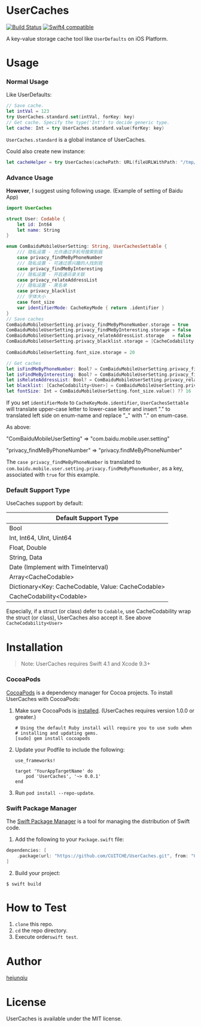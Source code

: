 # UserCaches
[![Build Status][TravisBadge]][TravisLink]  [![Swift4 compatible][Swift4Badge]][Swift4Link]

A key-value storage cache tool like `UserDefaults` on iOS Platform. 

# Usage

### Normal Usage

Like UserDefaults:

```swift
// Save cache.
let intVal = 123
try UserCaches.standard.set(intVal, forKey: key)
// Get cache. Specify the type('Int') to decide generic type.
let cache: Int = try UserCaches.standard.value(forKey: key)
```

`UserCaches.standard` is a global instance of UserCaches.

Could also create new instance:

```swift
let cacheHelper = try UserCaches(cachePath: URL(fileURLWithPath: "/tmp/usercache.db"))
```

### Advance Usage

**However**, I suggest using following usage. (Example of setting of Baidu App)

```swift
import UserCaches

struct User: Codable {
    let id: Int64
    let name: String
}

enum ComBaiduMobileUserSetting: String, UserCachesSettable {
    /// 隐私设置 - 允许通过手机号搜索到我
    case privacy_findMeByPhoneNumber
    /// 隐私设置 - 可通过感兴趣的人找到我
    case privacy_findMeByInteresting
    /// 隐私设置 - 开启通讯录关联
    case privacy_relateAddressList
    /// 隐私设置 - 黑名单
    case privacy_blacklist
    /// 字体大小
    case font_size
    var identifierMode: CacheKeyMode { return .identifier }
}
// Save caches
ComBaiduMobileUserSetting.privacy_findMeByPhoneNumber.storage = true
ComBaiduMobileUserSetting.privacy_findMeByInteresting.storage = false
ComBaiduMobileUserSetting.privacy_relateAddressList.storage   = false
ComBaiduMobileUserSetting.privacy_blacklist.storage = [CacheCodability(User(id: 100120054,
                                                                            name: "abc"))]
ComBaiduMobileUserSetting.font_size.storage = 20

// Get caches
let isFindMeByPhoneNumber: Bool? = ComBaiduMobileUserSetting.privacy_findMeByPhoneNumber.value()
let isFindMeByInteresting: Bool? = ComBaiduMobileUserSetting.privacy_findMeByInteresting.value()
let isRelateAddressList: Bool? = ComBaiduMobileUserSetting.privacy_relateAddressList.value()
let blacklist: [CacheCodability<User>] = ComBaiduMobileUserSetting.privacy_blacklist.value()
let fontSize: Int = ComBaiduMobileUserSetting.font_size.value() ?? 16
```

If you set `identifierMode` to `CacheKeyMode.identifier`, `UserCachesSettable` will translate upper-case letter to lower-case letter and insert "." to translated left side on enum-name and replace "_" with "." on enum-case. 

As above:

"ComBaiduMobileUserSetting"       => "com.baidu.mobile.user.setting"

"privacy_findMeByPhoneNumber" => "privacy.findMeByPhoneNumber"

The `case privacy_findMeByPhoneNumber` is translated to `com.baidu.mobile.user.setting.privacy.findMeByPhoneNumber`, as a key, associated with `true` for this example.

### Default Support Type

UseCaches support by default: 

| Default Support Type                     |
| ---------------------------------------- |
| Bool                                     |
| Int, Int64, UInt, Uint64                 |
| Float, Double                            |
| String, Data                             |
| Date (Implement with TimeInterval)       |
| Array\<CacheCodable>                     |
| Dictionary\<Key: CacheCodable, Value: CacheCodable> |
| CacheCodability\<Codable>                |

Especially, if a struct (or class) defer to `Codable`, use CacheCodability wrap the struct (or class), UserCaches also accept it. See above `CacheCodability<User>`

# Installation

> Note: UserCaches requires Swift 4.1 and Xcode 9.3+

### CocoaPods

[CocoaPods](https://cocoapods.org/) is a dependency manager for Cocoa projects. To install UserCaches with CocoaPods:

1. Make sure CocoaPods is [installed](https://guides.cocoapods.org/using/getting-started.html#getting-started). (UserCaches requires version 1.0.0 or greater.)

   ```shell
   # Using the default Ruby install will require you to use sudo when
   # installing and updating gems.
   [sudo] gem install cocoapods
   ```

2. Update your Podfile to include the following:

   ```
   use_frameworks!

   target 'YourAppTargetName' do
       pod 'UserCaches', '~> 0.0.1'
   end
   ```

3. Run `pod install --repo-update`.

### Swift Package Manager

The [Swift Package Manager](https://swift.org/package-manager) is a tool for managing the distribution of Swift code.

1. Add the following to your `Package.swift` file:

```swift
dependencies: [
    .package(url: "https://github.com/CUITCHE/UserCaches.git", from: "0.0.3")
]
```

2. Build your project:

```
$ swift build
```

# How to Test

1. `clone` this repo.
2. `cd` the repo directory.
3. Execute order`swift test`.

# Author

[hejunqiu](https://github.com/CUITCHE)

# License

UserCaches is available under the MIT license. 

[TravisBadge]: https://travis-ci.org/CUITCHE/UserCaches.svg?branch=master
[TravisLink]: https://travis-ci.org/CUITCHE/UserCaches
[Swift4Badge]: https://img.shields.io/badge/swift-4.1-orange.svg?style=flat
[Swift4Link]: https://developer.apple.com/swift/
